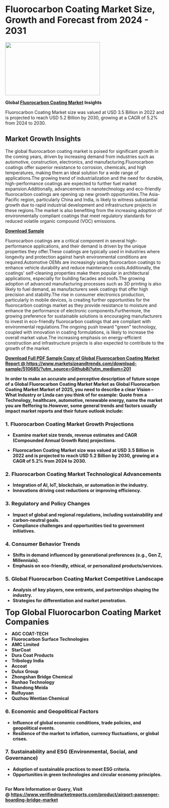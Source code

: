 <H1>Fluorocarbon Coating Market Size, Growth and Forecast from 2024 - 2031</H1><img class="aligncenter size-medium wp-image-584254" src="https://thirdeyenews.in/wp-content/uploads/2024/09/Global-Market-Research-300x168.jpeg" alt="" width="300" height="168" /><p><strong>Global&nbsp;<a href="https://www.marketsizeandtrends.com/download-sample/510685/?utm_source=Github8j?utm_medium=201">Fluorocarbon Coating Market</a> Insights</strong></p><p>Fluorocarbon Coating Market size was valued at USD 3.5 Billion in 2022 and is projected to reach USD 5.2 Billion by 2030, growing at a CAGR of 5.2% from 2024 to 2030.</p><p><h2>Market Growth Insights</h2> <p>The global fluorocarbon coating market is poised for significant growth in the coming years, driven by increasing demand from industries such as automotive, construction, electronics, and manufacturing.Fluorocarbon coatings offer superior resistance to corrosion, chemicals, and high temperatures, making them an ideal solution for a wide range of applications.The growing trend of industrialization and the need for durable, high-performance coatings are expected to further fuel market expansion.Additionally, advancements in nanotechnology and eco-friendly fluorocarbon coatings are opening up new growth opportunities.The Asia-Pacific region, particularly China and India, is likely to witness substantial growth due to rapid industrial development and infrastructure projects in these regions.The market is also benefiting from the increasing adoption of environmentally compliant coatings that meet regulatory standards for reduced volatile organic compound (VOC) emissions.</p> <p><strong><a href="#">Download Sample</a></strong></p> <p>Fluorocarbon coatings are a critical component in several high-performance applications, and their demand is driven by the unique properties they offer.These coatings are typically used in industries where longevity and protection against harsh environmental conditions are required.Automotive OEMs are increasingly using fluorocarbon coatings to enhance vehicle durability and reduce maintenance costs.Additionally, the coatings' self-cleaning properties make them popular in architectural applications, especially for building facades and roofs.The growing adoption of advanced manufacturing processes such as 3D printing is also likely to fuel demand, as manufacturers seek coatings that offer high precision and stability.The rise in consumer electronics production, particularly in mobile devices, is creating further opportunities for the fluorocarbon coatings market as they provide resistance to moisture and enhance the performance of electronic components.Furthermore, the growing preference for sustainable solutions is encouraging manufacturers to invest in eco-friendly fluorocarbon coatings that are compliant with environmental regulations.The ongoing push toward "green" technology, coupled with innovation in coating formulations, is likely to increase the overall market value.The increasing emphasis on energy-efficient construction and infrastructure projects is also expected to contribute to the growth of the market.</p> <p><strong><a href="#"></p><p><span class=""><strong>Download Full PDF Sample Copy of Global Fluorocarbon Coating Market Report</strong> @ <a href="https://www.marketsizeandtrends.com/download-sample/510685/?utm_source=Github8j?utm_medium=201" target="_blank">https://www.marketsizeandtrends.com/download-sample/510685/?utm_source=Github8j?utm_medium=201</a></span></p><p>In order to make an accurate and perceptive description of future scope of a Global&nbsp;Fluorocarbon Coating Market Market as Global&nbsp;Fluorocarbon Coating Market Market of 2025, you need to describe a clear Vision &ndash; What Industry or Linda can you think of for example: Quote from a Technology, healthcare, automotive, renewable energy, name the market you are Reffering to.However, some general trends and factors usually impact market reports and their future outlook include:</p><h3>1.&nbsp;<strong>Fluorocarbon Coating Market Growth Projections</strong></h3><ul><li>Examine market size trends, revenue estimates and CAGR (Compounded Annual Growth Rate) projections.</li><li><p>Fluorocarbon Coating Market size was valued at USD 3.5 Billion in 2022 and is projected to reach USD 5.2 Billion by 2030, growing at a CAGR of 5.2% from 2024 to 2030.</p></li></ul><h3>2.&nbsp;<strong>Fluorocarbon Coating Market Technological Advancements</strong></h3><ul><li>Integration of AI, IoT, blockchain, or automation in the industry.</li><li>Innovations driving cost reductions or improving efficiency.</li></ul><h3>3.&nbsp;<strong>Regulatory and Policy Changes</strong></h3><ul><li>Impact of global and regional regulations, including sustainability and carbon-neutral goals.</li><li>Compliance challenges and opportunities tied to government initiatives.</li></ul><h3>4.&nbsp;<strong>Consumer Behavior Trends</strong></h3><ul><li>Shifts in demand influenced by generational preferences (e.g., Gen Z, Millennials).</li><li>Emphasis on eco-friendly, ethical, or personalized products/services.</li></ul><h3>5.&nbsp;<strong>Global Fluorocarbon Coating Market Competitive Landscape</strong></h3><ul><li>Analysis of key players, new entrants, and partnerships shaping the industry.</li><li>Strategies for differentiation and market penetration.</li></ul><p data-pm-slice="1 1 []"><span style="color: inherit; font-family: inherit; font-size: 25px;">Top Global Fluorocarbon Coating Market Companies</span></p><div class="" data-test-id=""><p><li>AGC COAT-TECH</li><li> Fluorocarbon Surface Technologies</li><li> AMC Limited</li><li> StarCoat</li><li> Dura Coat Products</li><li> Tribology India</li><li> Accoat</li><li> Dulux Group</li><li> Zhongshan Bridge Chemical</li><li> Runhao Technology</li><li> Shandong Meida</li><li> Ruifuyuan</li><li> Quzhou Wentian Chemical</li></p></div><h3>6.&nbsp;<strong>Economic and Geopolitical Factors</strong></h3><ul><li>Influence of global economic conditions, trade policies, and geopolitical events.</li><li>Resilience of the market to inflation, currency fluctuations, or global crises.</li></ul><h3>7.&nbsp;<strong>Sustainability and ESG (Environmental, Social, and Governance)</strong></h3><ul><li>Adoption of sustainable practices to meet ESG criteria.</li><li>Opportunities in green technologies and circular economy principles.</li></ul><h2><strong style="font-size: 14px;">For More Information or Query, Visit @&nbsp;</strong><a style="background-color: #ffffff; font-size: 14px;" href="https://www.marketsizeandtrends.com/report/fluorocarbon-coating-market/" target="_blank">https://www.verifiedmarketreports.com/product/airport-passenger-boarding-bridge-market</a></h2>